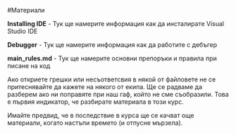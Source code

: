 #Материали

**Installing IDE** - Тук ще намерите информация как да инсталирате Visual Studio IDE

**Debugger** - Тук ще намерите информация как да работите с дебъгер

**main_rules.md** - Тук ще намерите основни препоръки и правила при писане на код

Ако откриете грешки или несъответсвия в някой от файловете не се притеснявайте да кажете на някого от екипа. Ще се радваме да разберем ако ни поправяте при наш гаф, който не сме съобразили. Това е първия индикатор, че разбирате материала в този курс.

Имайте предвид, че в последствие в курса ще се качват още материали, когато настъпи времето (и отпусне мързела).